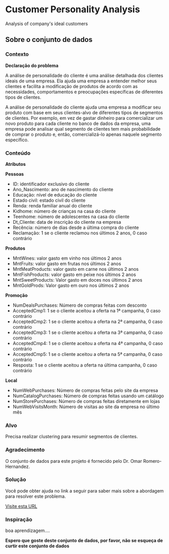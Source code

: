 # Customer Personality Analysis
Analysis of company's ideal customers

## **Sobre o conjunto de dados**

### **Contexto**

**Declaração do problema**

A análise de personalidade do cliente é uma análise detalhada dos clientes ideais de uma empresa. Ela ajuda uma empresa a entender melhor seus clientes e facilita a modificação de produtos de acordo com as necessidades, comportamentos e preocupações específicas de diferentes tipos de clientes.

A análise de personalidade do cliente ajuda uma empresa a modificar seu produto com base em seus clientes-alvo de diferentes tipos de segmentos de clientes. Por exemplo, em vez de gastar dinheiro para comercializar um novo produto para cada cliente no banco de dados da empresa, uma empresa pode analisar qual segmento de clientes tem mais probabilidade de comprar o produto e, então, comercializá-lo apenas naquele segmento específico.

### **Conteúdo**

**Atributos**

**Pessoas**

- ID: identificador exclusivo do cliente
- Ano_Nascimento: ano de nascimento do cliente
- Educação: nível de educação do cliente
- Estado civil: estado civil do cliente
- Renda: renda familiar anual do cliente
- Kidhome: número de crianças na casa do cliente
- Teenhome: número de adolescentes na casa do cliente
- Dt_Cliente: data de inscrição do cliente na empresa
- Recência: número de dias desde a última compra do cliente
- Reclamação: 1 se o cliente reclamou nos últimos 2 anos, 0 caso contrário

**Produtos**

- MntWines: valor gasto em vinho nos últimos 2 anos
- MntFruits: valor gasto em frutas nos últimos 2 anos
- MntMeatProducts: valor gasto em carne nos últimos 2 anos
- MntFishProducts: valor gasto em peixe nos últimos 2 anos
- MntSweetProducts: Valor gasto em doces nos últimos 2 anos
- MntGoldProds: Valor gasto em ouro nos últimos 2 anos

**Promoção**

- NumDealsPurchases: Número de compras feitas com desconto
- AcceptedCmp1: 1 se o cliente aceitou a oferta na 1ª campanha, 0 caso contrário
- AcceptedCmp2: 1 se o cliente aceitou a oferta na 2ª campanha, 0 caso contrário
- AcceptedCmp3: 1 se o cliente aceitou a oferta na 3ª campanha, 0 caso contrário
- AcceptedCmp4: 1 se o cliente aceitou a oferta na 4ª campanha, 0 caso contrário
- AcceptedCmp5: 1 se o cliente aceitou a oferta na 5ª campanha, 0 caso contrário
- Resposta: 1 se o cliente aceitou a oferta na última campanha, 0 caso contrário

**Local**

- NumWebPurchases: Número de compras feitas pelo site da empresa
- NumCatalogPurchases: Número de compras feitas usando um catálogo
- NumStorePurchases: Número de compras feitas diretamente em lojas
- NumWebVisitsMonth: Número de visitas ao site da empresa no último mês

### **Alvo**

Precisa realizar clustering para resumir segmentos de clientes.

### **Agradecimento**

O conjunto de dados para este projeto é fornecido pelo Dr. Omar Romero-Hernandez.

### **Solução**

Você pode obter ajuda no link a seguir para saber mais sobre a abordagem para resolver este problema.

[Visite esta URL](https://thecleverprogrammer.com/2021/02/08/customer-personality-analysis-with-python/)

### **Inspiração**

boa aprendizagem….

**Espero que goste deste conjunto de dados, por favor, não se esqueça de curtir este conjunto de dados**